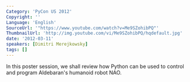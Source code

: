 ```yaml
---
Category: 'PyCon US 2012'
Copyright: ''
Language: 'English'
SourceUrl: '"https://www.youtube.com/watch?v=Me9SZohibPQ"'
ThumbnailUrl: 'http://img.youtube.com/vi/Me9SZohibPQ/hqdefault.jpg'
date: '2012-03-11'
speakers: [Dimitri Merejkowsky]
tags: []
---
```

In this poster session, we shall review how Python can be used to control and
program Aldebaran's humanoid robot NAO.

